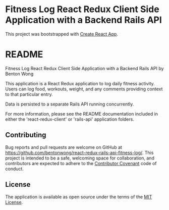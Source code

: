 # Fitness Log React Redux Client Side Application with a Backend Rails API

This project was bootstrapped with [Create React App](https://github.com/facebookincubator/create-react-app).

# README

Fitness Log React Redux Client Side Application with a Backend Rails API by Benton Wong

This application is a React Redux application to log daily fitness activity.  Users can log food, workouts, weight, and any comments providing context to that particular entry.

Data is persisted to a separate Rails API running concurrently.

For more information, please see the README documentation included in either the 'react-redux-client' or 'rails-api' application folders.

## Contributing

Bug reports and pull requests are welcome on GitHub at https://github.com/bentonwong/react-redux-rails-api-fitness-log/. This project is intended to be a safe, welcoming space for collaboration, and contributors are expected to adhere to the [Contributor Covenant](http://contributor-covenant.org) code of conduct.

## License

The application is available as open source under the terms of the [MIT License](http://opensource.org/licenses/MIT).
